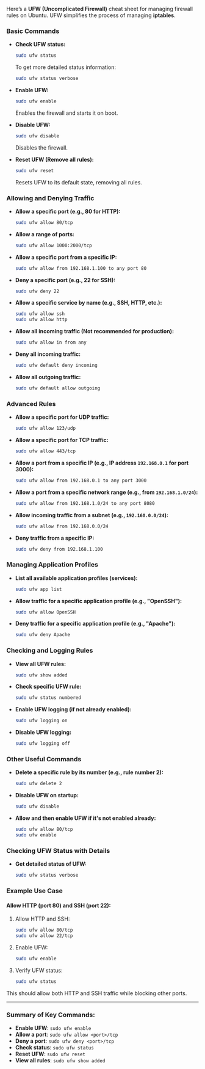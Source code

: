 Here’s a **UFW (Uncomplicated Firewall)** cheat sheet for managing firewall rules on Ubuntu. UFW simplifies the process of managing **iptables**.

### **Basic Commands**

- **Check UFW status:**
  ```bash
  sudo ufw status
  ```
  To get more detailed status information:
  ```bash
  sudo ufw status verbose
  ```

- **Enable UFW:**
  ```bash
  sudo ufw enable
  ```
  Enables the firewall and starts it on boot.

- **Disable UFW:**
  ```bash
  sudo ufw disable
  ```
  Disables the firewall.

- **Reset UFW (Remove all rules):**
  ```bash
  sudo ufw reset
  ```
  Resets UFW to its default state, removing all rules.

### **Allowing and Denying Traffic**

- **Allow a specific port (e.g., 80 for HTTP):**
  ```bash
  sudo ufw allow 80/tcp
  ```

- **Allow a range of ports:**
  ```bash
  sudo ufw allow 1000:2000/tcp
  ```

- **Allow a specific port from a specific IP:**
  ```bash
  sudo ufw allow from 192.168.1.100 to any port 80
  ```

- **Deny a specific port (e.g., 22 for SSH):**
  ```bash
  sudo ufw deny 22
  ```

- **Allow a specific service by name (e.g., SSH, HTTP, etc.):**
  ```bash
  sudo ufw allow ssh
  sudo ufw allow http
  ```

- **Allow all incoming traffic (Not recommended for production):**
  ```bash
  sudo ufw allow in from any
  ```

- **Deny all incoming traffic:**
  ```bash
  sudo ufw default deny incoming
  ```

- **Allow all outgoing traffic:**
  ```bash
  sudo ufw default allow outgoing
  ```

### **Advanced Rules**

- **Allow a specific port for UDP traffic:**
  ```bash
  sudo ufw allow 123/udp
  ```

- **Allow a specific port for TCP traffic:**
  ```bash
  sudo ufw allow 443/tcp
  ```

- **Allow a port from a specific IP (e.g., IP address `192.168.0.1` for port 3000):**
  ```bash
  sudo ufw allow from 192.168.0.1 to any port 3000
  ```

- **Allow a port from a specific network range (e.g., from `192.168.1.0/24`):**
  ```bash
  sudo ufw allow from 192.168.1.0/24 to any port 8080
  ```

- **Allow incoming traffic from a subnet (e.g., `192.168.0.0/24`):**
  ```bash
  sudo ufw allow from 192.168.0.0/24
  ```

- **Deny traffic from a specific IP:**
  ```bash
  sudo ufw deny from 192.168.1.100
  ```

### **Managing Application Profiles**

- **List all available application profiles (services):**
  ```bash
  sudo ufw app list
  ```

- **Allow traffic for a specific application profile (e.g., "OpenSSH"):**
  ```bash
  sudo ufw allow OpenSSH
  ```

- **Deny traffic for a specific application profile (e.g., "Apache"):**
  ```bash
  sudo ufw deny Apache
  ```

### **Checking and Logging Rules**

- **View all UFW rules:**
  ```bash
  sudo ufw show added
  ```

- **Check specific UFW rule:**
  ```bash
  sudo ufw status numbered
  ```

- **Enable UFW logging (if not already enabled):**
  ```bash
  sudo ufw logging on
  ```

- **Disable UFW logging:**
  ```bash
  sudo ufw logging off
  ```

### **Other Useful Commands**

- **Delete a specific rule by its number (e.g., rule number 2):**
  ```bash
  sudo ufw delete 2
  ```

- **Disable UFW on startup:**
  ```bash
  sudo ufw disable
  ```

- **Allow and then enable UFW if it's not enabled already:**
  ```bash
  sudo ufw allow 80/tcp
  sudo ufw enable
  ```

### **Checking UFW Status with Details**

- **Get detailed status of UFW:**
  ```bash
  sudo ufw status verbose
  ```

### **Example Use Case**

#### Allow HTTP (port 80) and SSH (port 22):

1. Allow HTTP and SSH:
   ```bash
   sudo ufw allow 80/tcp
   sudo ufw allow 22/tcp
   ```

2. Enable UFW:
   ```bash
   sudo ufw enable
   ```

3. Verify UFW status:
   ```bash
   sudo ufw status
   ```

This should allow both HTTP and SSH traffic while blocking other ports.

---

### **Summary of Key Commands:**

- **Enable UFW**: `sudo ufw enable`
- **Allow a port**: `sudo ufw allow <port>/tcp`
- **Deny a port**: `sudo ufw deny <port>/tcp`
- **Check status**: `sudo ufw status`
- **Reset UFW**: `sudo ufw reset`
- **View all rules**: `sudo ufw show added`
